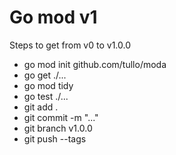 # Go mod v1

Steps to get from v0 to v1.0.0

* go mod init github.com/tullo/moda
* go get ./...
* go mod tidy
* go test ./...
* git add .
* git commit -m "..."
* git branch v1.0.0
* git push --tags
